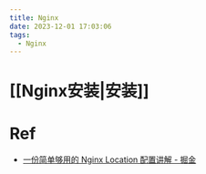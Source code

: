 ```yaml
---
title: Nginx
date: 2023-12-01 17:03:06
tags:
  - Nginx
---
```

# [[Nginx安装|安装]]
# Ref
- [一份简单够用的 Nginx Location 配置讲解 - 掘金](https://juejin.cn/post/7048952689601806366)